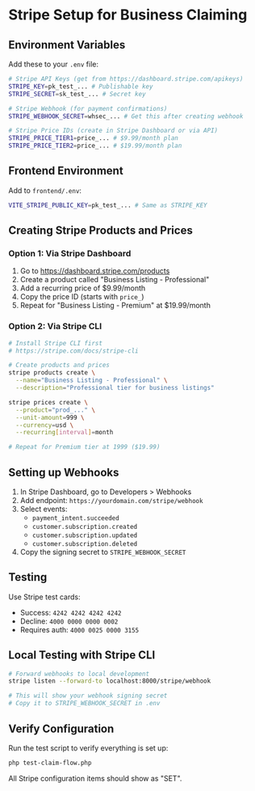 # Stripe Setup for Business Claiming

## Environment Variables

Add these to your `.env` file:

```bash
# Stripe API Keys (get from https://dashboard.stripe.com/apikeys)
STRIPE_KEY=pk_test_... # Publishable key
STRIPE_SECRET=sk_test_... # Secret key

# Stripe Webhook (for payment confirmations)
STRIPE_WEBHOOK_SECRET=whsec_... # Get this after creating webhook

# Stripe Price IDs (create in Stripe Dashboard or via API)
STRIPE_PRICE_TIER1=price_... # $9.99/month plan
STRIPE_PRICE_TIER2=price_... # $19.99/month plan
```

## Frontend Environment

Add to `frontend/.env`:

```bash
VITE_STRIPE_PUBLIC_KEY=pk_test_... # Same as STRIPE_KEY
```

## Creating Stripe Products and Prices

### Option 1: Via Stripe Dashboard

1. Go to https://dashboard.stripe.com/products
2. Create a product called "Business Listing - Professional"
3. Add a recurring price of $9.99/month
4. Copy the price ID (starts with `price_`)
5. Repeat for "Business Listing - Premium" at $19.99/month

### Option 2: Via Stripe CLI

```bash
# Install Stripe CLI first
# https://stripe.com/docs/stripe-cli

# Create products and prices
stripe products create \
  --name="Business Listing - Professional" \
  --description="Professional tier for business listings"

stripe prices create \
  --product="prod_..." \
  --unit-amount=999 \
  --currency=usd \
  --recurring[interval]=month

# Repeat for Premium tier at 1999 ($19.99)
```

## Setting up Webhooks

1. In Stripe Dashboard, go to Developers > Webhooks
2. Add endpoint: `https://yourdomain.com/stripe/webhook`
3. Select events:
   - `payment_intent.succeeded`
   - `customer.subscription.created`
   - `customer.subscription.updated`
   - `customer.subscription.deleted`
4. Copy the signing secret to `STRIPE_WEBHOOK_SECRET`

## Testing

Use Stripe test cards:
- Success: `4242 4242 4242 4242`
- Decline: `4000 0000 0000 0002`
- Requires auth: `4000 0025 0000 3155`

## Local Testing with Stripe CLI

```bash
# Forward webhooks to local development
stripe listen --forward-to localhost:8000/stripe/webhook

# This will show your webhook signing secret
# Copy it to STRIPE_WEBHOOK_SECRET in .env
```

## Verify Configuration

Run the test script to verify everything is set up:

```bash
php test-claim-flow.php
```

All Stripe configuration items should show as "SET".